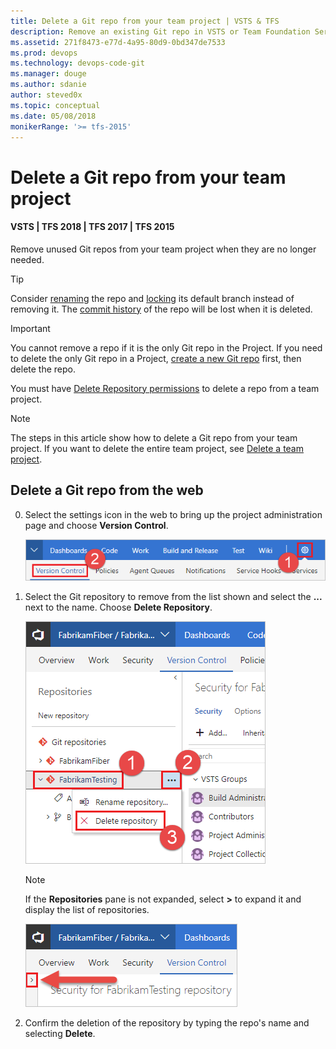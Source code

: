 ```yaml
---
title: Delete a Git repo from your team project | VSTS & TFS
description: Remove an existing Git repo in VSTS or Team Foundation Server team project
ms.assetid: 271f8473-e77d-4a95-80d9-0bd347de7533
ms.prod: devops
ms.technology: devops-code-git 
ms.manager: douge
ms.author: sdanie
author: steved0x
ms.topic: conceptual
ms.date: 05/08/2018
monikerRange: '>= tfs-2015'
---
```



# Delete a Git repo from your team project
#### VSTS | TFS 2018 | TFS 2017 | TFS 2015

Remove unused Git repos from your team project when they are no longer needed. 

>[!TIP]
> Consider [renaming](repo-rename.md) the repo and [locking](lock-branches.md) its default branch instead of removing it. The [commit history](tutorial/history.md) of the repo will be lost when it is deleted.   

>[!IMPORTANT]
> You cannot remove a repo if it is the only Git repo in the Project. If you need to delete the only Git repo in a Project, [create a new Git repo](create-new-repo.md) first, then delete the repo.
>      
> You must have [Delete Repository permissions](../security/set-git-tfvc-repository-permissions.md#git-repository) to delete a repo from a team project. 

>[!NOTE]
>The steps in this article show how to delete a Git repo from your team project. If you want to delete the entire team project, see [Delete a team project](../accounts/delete-team-project.md).

## Delete a Git repo from the web 

0. Select the settings icon in the web to bring up the project administration page and choose **Version Control**.

   ![Version control settings](_img/repo-mgmt/version-control-settings.png)
   

0. Select the Git repository to remove from the list shown and select the **...** next to the name. Choose **Delete Repository**.

   ![remove the VSTS repo using the ellipses link next to the repo name](_img/repo-mgmt/remove-repo.png)

   >[!NOTE]
   >If the **Repositories** pane is not expanded, select **>** to expand it and display the list of repositories.
   >
   >![Repositories pane](_img/repo-mgmt/expand-repositories-pane.png)

0. Confirm the deletion of the repository by typing the repo's name and selecting **Delete**.

